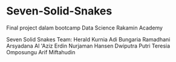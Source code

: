 # Seven-Solid-Snakes
Final project dalam bootcamp Data Science Rakamin Academy

Seven Solid Snakes Team:
Herald Kurnia Adi
Bungaria Ramadhani
Arsyadana Al 'Aziz
Erdin Nurjaman
Hansen Dwiputra
Putri Teresia Omposungu
Arif Miftahudin
